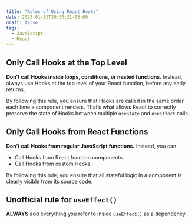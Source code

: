 ```yaml
---
title: "Rules of Using React Hooks"
date: 2023-01-13T20:30:21-05:00
draft: false
tags:
  - JavaScript
  - React
---
```


## Only Call Hooks at the Top Level

**Don’t call Hooks inside loops, conditions, or nested functions.** Instead, always use Hooks at the top level of your React function, before any early returns. 

By following this rule, you ensure that Hooks are called in the same order each time a component renders. That’s what allows React to correctly preserve the state of Hooks between multiple `useState` and `useEffect` calls.

## Only Call Hooks from React Functions

**Don’t call Hooks from regular JavaScript functions.** Instead, you can:

- Call Hooks from React function components.
- Call Hooks from custom Hooks.

By following this rule, you ensure that all stateful logic in a component is clearly visible from its source code.

## Unofficial rule for `useEffect()`

**ALWAYS** add everything you refer to inside `useEffect()` as a dependency. 